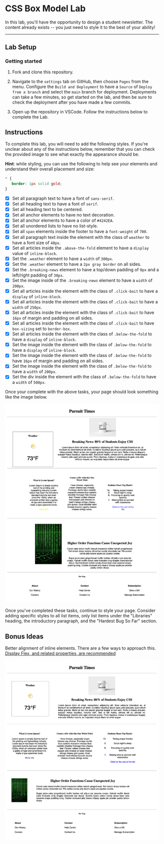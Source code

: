 # CSS Box Model Lab

In this lab, you'll have the opportunity to design a student newsletter. The content already exists -- you just need to style it to the best of your ability!

---

## Lab Setup

### Getting started

1. Fork and clone this repository.

1. Navigate to the `settings` tab on GitHub, then choose `Pages` from the menu. Configure the `Build and Deployment` to have a `Source` of `Deploy from a branch` and select the `main` branch for deployment. Deployments can take a few minutes, so get started on the lab, and then be sure to check the deployment after you have made a few commits.

1. Open up the repository in VSCode. Follow the instructions below to complete the Lab.

## Instructions

To complete this lab, you will need to add the following styles. If you're unclear about any of the instructions below, remember that you can check the provided image to see what exactly the appearance should be.

**Hint**: while styling, you can use the following to help see your elements and understand their overall placement and size:

```CSS
* {
   border: 1px solid gold;
}
```

- [X] Set all paragraph text to have a font of `sans-serif`.
- [X] Set all heading text to have a font of `serif`.
- [X] Set all heading text to be centered.
- [X] Set all anchor elements to have no text decoration.
- [X] Set all anchor elements to have a color of `#4242EA`.
- [X] Set all unordered lists to have no list-style.
- [X] Set all `span` elements inside the footer to have a `font-weight` of `700`.
- [X] Set all paragraph text inside the element with the class of `weather` to have a font size of `40px`.
- [X] Set all articles inside the `.above-the-fold` element to have a `display` value of `inline-block`.
- [X] Set the `.weather` element to have a `width` of `300px`.
- [X] Set the `.weather` element to have a `2px gray border` on all sides.
- [X] Set the `.breaking-news` element to have a top/down padding of `0px` and a left/right padding of `30px`.
- [X] Set the image inside of the `.breaking-news` element to have a `width` of `200px`.
- [X] Set all articles inside the element with the class of `.click-bait` to have a `display` of `inline-block`.
- [X] Set all articles inside the element with the class of `.click-bait` to have a `width` of `250px`.
- [X] Set all articles inside the element with the class of `.click-bait` to have `16px` of margin and padding on all sides.
- [X] Set all articles inside the element with the class of `.click-bait` to have `box-sizing` set to `border-box`.
- [X] Set all articles inside the element with the class of `.below-the-fold` to have a `display` of `inline-block`.
- [X] Set the image inside the element with the class of `.below-the-fold` to have a `display` of `inline-block`.
- [X] Set the image inside the element with the class of `.below-the-fold` to have `16px` of margin and padding on all sides.
- [X] Set the image inside the element with the class of `.below-the-fold` to have a `width` of `200px`.
- [X] Set the div inside the element with the class of `.below-the-fold` to have a `width` of `500px`.

Once your complete with the above tasks, your page should look something like the image below.

![Completed lab image.](./assets/basic-example-completed.png)

Once you've completed these tasks, continue to style your page. Consider adding specific styles to all list items, only list items under the "Libraries" heading, the introductory paragraph, and the "Hardest Bug So Far" section.

## Bonus Ideas

Better alignment of inline elements. There are a few ways to approach this. [Display Flex, and related properties, are recommended](https://css-tricks.com/snippets/css/a-guide-to-flexbox/)

![](./assets/bonus-example-completed.png)
